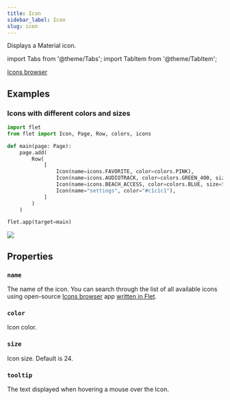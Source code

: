 ```yaml
---
title: Icon
sidebar_label: Icon
slug: icon
---
```


Displays a Material icon.

import Tabs from '@theme/Tabs';
import TabItem from '@theme/TabItem';

[Icons browser](https://flet-icons-browser.fly.dev/#/)

## Examples

### Icons with different colors and sizes

<Tabs groupId="language">
  <TabItem value="python" label="Python" default>

```python
import flet
from flet import Icon, Page, Row, colors, icons

def main(page: Page):
    page.add(
        Row(
            [
                Icon(name=icons.FAVORITE, color=colors.PINK),
                Icon(name=icons.AUDIOTRACK, color=colors.GREEN_400, size=30),
                Icon(name=icons.BEACH_ACCESS, color=colors.BLUE, size=50),
                Icon(name="settings", color="#c1c1c1"),
            ]
        )
    )

flet.app(target=main)
```
  </TabItem>
</Tabs>

<img src="/img/docs/controls/icon/custom-icons.png"/>

## Properties

### `name`

The name of the icon. You can search through the list of all available icons using open-source [Icons browser](https://flet-icons-browser.fly.dev/#/) app [written in Flet](https://github.com/flet-dev/examples/blob/main/python/apps/icons-browser/main.py).

### `color`

Icon color.

### `size`

Icon size. Default is 24.

### `tooltip`

The text displayed when hovering a mouse over the Icon.
